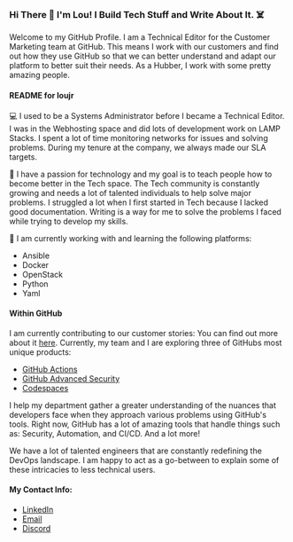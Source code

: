 ### Hi There 👋 I'm Lou! I Build Tech Stuff and Write About It. ☠️

Welcome to my GitHub Profile. I am a Technical Editor for the Customer Marketing team at GitHub. This means I work with our customers and find out how they use GitHub so that we can better understand and adapt our platform to better suit their needs. As a Hubber, I work with some pretty amazing people.


#### README for loujr

💻 I used to be a Systems Administrator before I became a Technical Editor. I was in the Webhosting space and did lots of development work on LAMP Stacks. I spent a lot of time monitoring networks for issues and solving problems. During my tenure at the company, we always made our SLA targets. 

📝 I have a passion for technology and my goal is to teach people how to become better in the Tech space. The Tech community is constantly growing and needs a lot of talented individuals to help solve major problems. I struggled a lot when I first started in Tech because I lacked good documentation. Writing is a way for me to solve the problems I faced while trying to develop my skills. 

🌱 I am currently working with and learning the following platforms:

- Ansible
- Docker
- OpenStack
- Python
- Yaml


#### Within GitHub

I am currently contributing to our customer stories: You can find out more about it [here](github.com/customer-stories). Currently, my team and I are exploring three of GitHubs most unique products: 

- [GitHub Actions](https://github.com/actions)
- [GitHub Advanced Security](https://github.blog/2021-03-30-github-advanced-security-security-overview-beta-secret-scanning-private-repos/)
- [Codespaces](https://github.com/features/codespaces)

I help my department gather a greater understanding of the nuances that developers face when they approach various problems using GitHub's tools. Right now, GitHub has a lot of amazing tools that handle things such as: Security, Automation, and CI/CD. And a lot more!

We have a lot of talented engineers that are constantly redefining the DevOps landscape. I am happy to act as a go-between to explain some of these intricacies to less technical users. 


#### My Contact Info:

- [LinkedIn](https://linkedin.com/in/louisnelsonjr/)
- [Email](@louis@5servers.com)
- [Discord](@lou_#9956)



<!--
**loujr/loujr** is a ✨ _special_ ✨ repository because its `README.md` (this file) appears on your GitHub profile.

Here are some ideas to get you started:

- 🔭 I’m currently working on ...
- 🌱 I’m currently learning ...
- 👯 I’m looking to collaborate on ...
- 🤔 I’m looking for help with ...
- 💬 Ask me about ...
- 📫 How to reach me: ...
- 😄 Pronouns: ...
- ⚡ Fun fact: ...
-->
